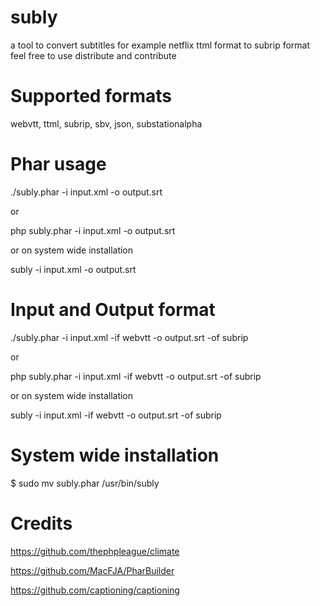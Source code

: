 # subly
a tool to convert subtitles for example netflix ttml format to subrip format
feel free to use distribute and contribute

# Supported formats
webvtt, ttml, subrip, sbv, json, substationalpha

# Phar usage
./subly.phar -i input.xml -o output.srt

or 

php subly.phar -i input.xml -o output.srt

or on system wide installation

subly -i input.xml -o output.srt

# Input and Output format
./subly.phar -i input.xml -if webvtt -o output.srt -of subrip

or

php subly.phar -i input.xml -if webvtt -o output.srt -of subrip

or on system wide installation

subly -i input.xml -if webvtt -o output.srt -of subrip

# System wide installation
$ sudo mv subly.phar /usr/bin/subly

# Credits
https://github.com/thephpleague/climate

https://github.com/MacFJA/PharBuilder

https://github.com/captioning/captioning